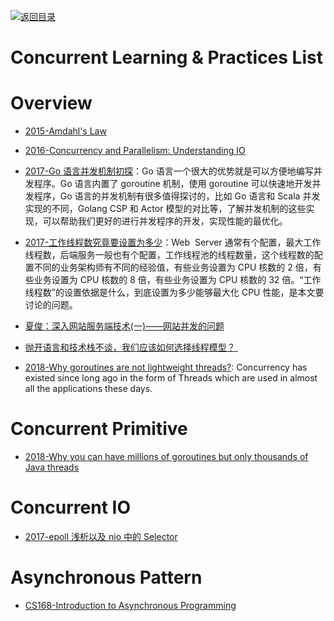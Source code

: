 [![返回目录](https://user-images.githubusercontent.com/5803001/38079637-ff0abcf0-3371-11e8-9b76-ad651620afc7.jpg)](https://github.com/wx-chevalier/Awesome-Lists)

# Concurrent Learning & Practices List

# Overview

- [2015-Amdahl's Law](http://tutorials.jenkov.com/java-concurrency/amdahls-law.html)

- [2016-Concurrency and Parallelism: Understanding IO](https://blog.risingstack.com/concurrency-and-parallelism-understanding-i-o/)

* [2017-Go 语言并发机制初探](https://yq.aliyun.com/articles/72365)：Go 语言一个很大的优势就是可以方便地编写并发程序。Go 语言内置了 goroutine 机制，使用 goroutine 可以快速地开发并发程序，Go 语言的并发机制有很多值得探讨的，比如 Go 语言和 Scala 并发实现的不同，Golang CSP 和 Actor 模型的对比等，了解并发机制的这些实现，可以帮助我们更好的进行并发程序的开发，实现性能的最优化。

* [2017-工作线程数究竟要设置为多少](https://mp.weixin.qq.com/s/BRpngTEFHjzpGv8tkdqmPQ)：Web  Server 通常有个配置，最大工作线程数，后端服务一般也有个配置，工作线程池的线程数量，这个线程数的配置不同的业务架构师有不同的经验值，有些业务设置为 CPU 核数的 2 倍，有些业务设置为 CPU 核数的 8 倍，有些业务设置为 CPU 核数的 32 倍。“工作线程数”的设置依据是什么，到底设置为多少能够最大化 CPU 性能，是本文要讨论的问题。

- [夏俊：深入网站服务端技术(一)——网站并发的问题](http://www.csdn.net/article/2015-03-16/2824221)

* [抛开语言和技术栈不谈，我们应该如何选择线程模型？ ](http://mp.weixin.qq.com/s?__biz=MzA5Nzc4OTA1Mw==&mid=2659598379&idx=1&sn=39d432e1d2f2c07254157e621bc50f01&chksm=8be99539bc9e1c2f892fcc89089c939d70361d1ba1fb584ce69ab68240eb35e6846f3c14bd6b&mpshare=1&scene=1&srcid=1028Z0atSJuHV9dRSZdjogqo#rd)

* [2018-Why goroutines are not lightweight threads?](https://codeburst.io/why-goroutines-are-not-lightweight-threads-7c460c1f155f): Concurrency has existed since long ago in the form of Threads which are used in almost all the applications these days.

# Concurrent Primitive

- [2018-Why you can have millions of goroutines but only thousands of Java threads](https://rcoh.me/posts/why-you-can-have-a-million-go-routines-but-only-1000-java-threads/)

# Concurrent IO

- [2017-epoll 浅析以及 nio 中的 Selector](http://www.importnew.com/24794.html)

# Asynchronous Pattern

- [CS168-Introduction to Asynchronous Programming](http://cs.brown.edu/courses/cs168/s12/handouts/async.pdf)